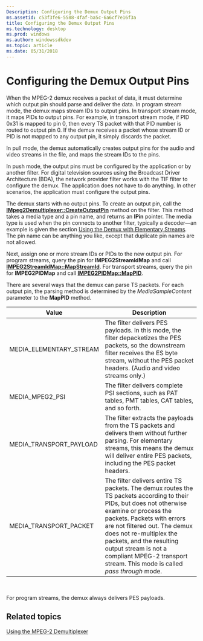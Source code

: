 ```yaml
---
Description: Configuring the Demux Output Pins
ms.assetid: c53f3fe6-5588-4faf-ba5c-6a6cf7e16f3a
title: Configuring the Demux Output Pins
ms.technology: desktop
ms.prod: windows
ms.author: windowssdkdev
ms.topic: article
ms.date: 05/31/2018
---
```


# Configuring the Demux Output Pins

When the MPEG-2 demux receives a packet of data, it must determine which output pin should parse and deliver the data. In program stream mode, the demux maps stream IDs to output pins. In transport stream mode, it maps PIDs to output pins. For example, in transport stream mode, if PID 0x31 is mapped to pin 0, then every TS packet with that PID number is routed to output pin 0. If the demux receives a packet whose stream ID or PID is not mapped to any output pin, it simply discards the packet.

In pull mode, the demux automatically creates output pins for the audio and video streams in the file, and maps the stream IDs to the pins.

In push mode, the output pins must be configured by the application or by another filter. For digital television sources using the Broadcast Driver Architecture (BDA), the network provider filter works with the TIF filter to configure the demux. The application does not have to do anything. In other scenarios, the application must configure the output pins.

The demux starts with no output pins. To create an output pin, call the [**IMpeg2Demultiplexer::CreateOutputPin**](/windows/desktop/api/Strmif/nf-strmif-impeg2demultiplexer-createoutputpin) method on the filter. This method takes a media type and a pin name, and returns an **IPin** pointer. The media type is used when the pin connects to another filter, typically a decoder—an example is given the section [Using the Demux with Elementary Streams](using-the-demux-with-elementary-streams.md). The pin name can be anything you like, except that duplicate pin names are not allowed.

Next, assign one or more stream IDs or PIDs to the new output pin. For program streams, query the pin for **IMPEG2StreamIdMap** and call [**IMPEG2StreamIdMap::MapStreamId**](/windows/desktop/api/Strmif/nf-strmif-impeg2streamidmap-mapstreamid). For transport streams, query the pin for **IMPEG2PIDMap** and call [**IMPEG2PIDMap::MapPID**](/windows/desktop/api/Bdaiface/nf-bdaiface-impeg2pidmap-mappid).

There are several ways that the demux can parse TS packets. For each output pin, the parsing method is determined by the *MediaSampleContent* parameter to the **MapPID** method.



| Value                     | Description                                                                                                                                                                                                                                                                                                                                                        |
|---------------------------|--------------------------------------------------------------------------------------------------------------------------------------------------------------------------------------------------------------------------------------------------------------------------------------------------------------------------------------------------------------------|
| MEDIA\_ELEMENTARY\_STREAM | The filter delivers PES payloads. In this mode, the filter depacketizes the PES packets, so the downstream filter receives the ES byte stream, without the PES packet headers. (Audio and video streams only.)                                                                                                                                                     |
| MEDIA\_MPEG2\_PSI         | The filter delivers complete PSI sections, such as PAT tables, PMT tables, CAT tables, and so forth.                                                                                                                                                                                                                                                               |
| MEDIA\_TRANSPORT\_PAYLOAD | The filter extracts the payloads from the TS packets and delivers them without further parsing. For elementary streams, this means the demux will deliver entire PES packets, including the PES packet headers.                                                                                                                                                    |
| MEDIA\_TRANSPORT\_PACKET  | The filter delivers entire TS packets. The demux routes the TS packets according to their PIDs, but does not otherwise examine or process the packets. Packets with errors are not filtered out. The demux does not re-multiplex the packets, and the resulting output stream is not a compliant MPEG-2 transport stream. This mode is called *pass through* mode. |



 

For program streams, the demux always delivers PES payloads.

## Related topics

<dl> <dt>

[Using the MPEG-2 Demultiplexer](using-the-mpeg-2-demultiplexer.md)
</dt> </dl>

 

 



